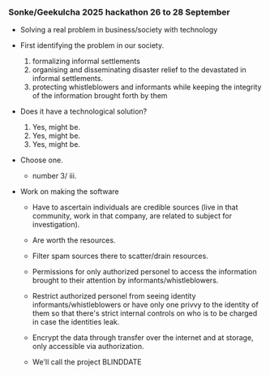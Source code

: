 ### Sonke/Geekulcha 2025 hackathon 26 to 28 September

* Solving a real problem in business/society with technology

* First identifying the problem in our society.
  1. formalizing informal settlements
  2. organising and disseminating disaster relief to the devastated in informal settlements.
  3. protecting whistleblowers and informants while keeping the integrity of the information
    brought forth by them

* Does it have a technological solution?
  1. Yes, might be.
  2. Yes, might be.
  3. Yes, might be.

* Choose one.
  - number 3/ iii.

* Work on making the software
    - Have to ascertain individuals are credible sources (live in that community,
      work in that company, are related to subject for investigation).
    - Are worth the resources.
    - Filter spam sources there to scatter/drain resources.
    - Permissions for only authorized personel to access the information brought
      to their attention by informants/whistleblowers.
    - Restrict authorized personel from seeing identity informants/whistleblowers or
      have only one privvy to the identity of them so that there's strict internal
      controls on who is to be charged in case the identities leak.
    - Encrypt the data through transfer over the internet and at storage, only accessible
      via authorization.

    - We'll call the project BLINDDATE


